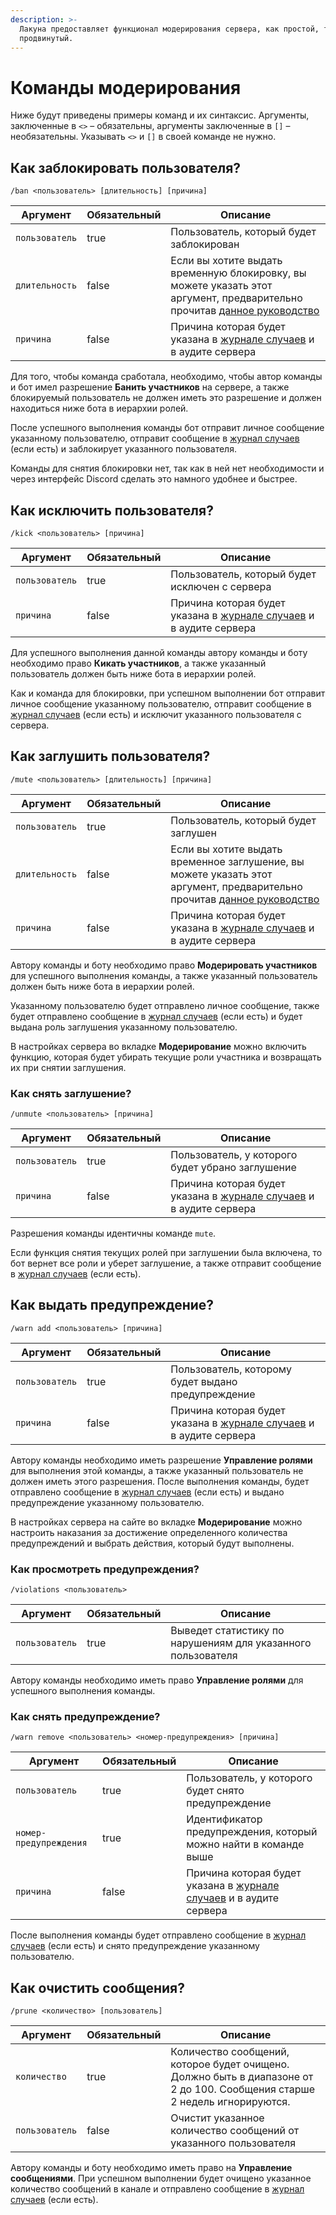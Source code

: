 ```yaml
---
description: >-
  Лакуна предоставляет функционал модерирования сервера, как простой, так и
  продвинутый.
---
```


# Команды модерирования

Ниже будут приведены примеры команд и их синтаксис. Аргументы, заключенные в `<>` – обязательны, аргументы заключенные в `[]` – необязательны. Указывать `<>` и `[]` в своей команде не нужно.

## Как заблокировать пользователя? <a href="#how-to-ban-user" id="how-to-ban-user"></a>

`/ban <пользователь> [длительность] [причина]`

<table><thead><tr><th>Аргумент</th><th data-type="checkbox">Обязательный</th><th>Описание</th></tr></thead><tbody><tr><td><code>пользователь</code></td><td>true</td><td>Пользователь, который будет заблокирован</td></tr><tr><td><code>длительность</code></td><td>false</td><td>Если вы хотите выдать временную блокировку, вы можете указать этот аргумент, предварительно прочитав <a href="../guides/duration-argument.md">данное руководство</a></td></tr><tr><td><code>причина</code></td><td>false</td><td>Причина которая будет указана в <a href="../moderation/moderation-log.md">журнале случаев</a> и в аудите сервера</td></tr></tbody></table>

Для того, чтобы команда сработала, необходимо, чтобы автор команды и бот имел разрешение **Банить участников** на сервере, а также блокируемый пользователь не должен иметь это разрешение и должен находиться ниже бота в иерархии ролей.

После успешного выполнения команды бот отправит личное сообщение указанному пользователю, отправит сообщение в [журнал случаев](../moderation/moderation-log.md) (если есть) и заблокирует указанного пользователя.

Команды для снятия блокировки нет, так как в ней нет необходимости и через интерфейс Discord сделать это намного удобнее и быстрее.

## Как исключить пользователя? <a href="#how-to-kick-user" id="how-to-kick-user"></a>

`/kick <пользователь> [причина]`

<table><thead><tr><th>Аргумент</th><th data-type="checkbox">Обязательный</th><th>Описание</th></tr></thead><tbody><tr><td><code>пользователь</code></td><td>true</td><td>Пользователь, который будет исключен с сервера</td></tr><tr><td><code>причина</code></td><td>false</td><td>Причина которая будет указана в <a href="../moderation/moderation-log.md">журнале случаев</a> и в аудите сервера</td></tr></tbody></table>

Для успешного выполнения данной команды автору команды и боту необходимо право **Кикать участников**, а также указанный пользователь должен быть ниже бота в иерархии ролей.

Как и команда для блокировки, при успешном выполнении бот отправит личное сообщение указанному пользователю, отправит сообщение в [журнал случаев](../moderation/moderation-log.md) (если есть) и исключит указанного пользователя с сервера.

## Как заглушить пользователя? <a href="#how-to-mute-user" id="how-to-mute-user"></a>

`/mute <пользователь> [длительность] [причина]`

<table><thead><tr><th>Аргумент</th><th data-type="checkbox">Обязательный</th><th>Описание</th></tr></thead><tbody><tr><td><code>пользователь</code></td><td>true</td><td>Пользователь, который будет заглушен</td></tr><tr><td><code>длительность</code></td><td>false</td><td>Если вы хотите выдать временное заглушение, вы можете указать этот аргумент, предварительно прочитав <a href="../guides/duration-argument.md">данное руководство</a></td></tr><tr><td><code>причина</code></td><td>false</td><td>Причина которая будет указана в <a href="../moderation/moderation-log.md">журнале случаев</a> и в аудите сервера</td></tr></tbody></table>

Автору команды и боту необходимо право **Модерировать участников** для успешного выполнения команды, а также указанный пользователь должен быть ниже бота в иерархии ролей.

Указанному пользователю будет отправлено личное сообщение, также будет отправлено сообщение в [журнал случаев](../moderation/moderation-log.md) (если есть) и будет выдана роль заглушения указанному пользователю.

В настройках сервера во вкладке **Модерирование** можно включить функцию, которая будет убирать текущие роли участника и возвращать их при снятии заглушения.

### Как снять заглушение? <a href="#how-to-unmute-user" id="how-to-unmute-user"></a>

`/unmute <пользователь> [причина]`

<table><thead><tr><th>Аргумент</th><th data-type="checkbox">Обязательный</th><th>Описание</th></tr></thead><tbody><tr><td><code>пользователь</code></td><td>true</td><td>Пользователь, у которого будет убрано заглушение </td></tr><tr><td><code>причина</code></td><td>false</td><td>Причина которая будет указана в <a href="../moderation/moderation-log.md">журнале случаев</a> и в аудите сервера</td></tr></tbody></table>

Разрешения команды идентичны команде `mute`.

Если функция снятия текущих ролей при заглушении была включена, то бот вернет все роли и уберет заглушение, а также отправит сообщение в [журнал случаев](../moderation/moderation-log.md) (если есть).

## Как выдать предупреждение? <a href="#how-to-warn" id="how-to-warn"></a>

`/warn add <пользователь> [причина]`

<table><thead><tr><th>Аргумент</th><th data-type="checkbox">Обязательный</th><th>Описание</th></tr></thead><tbody><tr><td><code>пользователь</code></td><td>true</td><td>Пользователь, которому будет выдано предупреждение</td></tr><tr><td><code>причина</code></td><td>false</td><td>Причина которая будет указана в <a href="../moderation/moderation-log.md">журнале случаев</a> и в аудите сервера</td></tr></tbody></table>

Автору команды необходимо иметь разрешение **Управление ролями** для выполнения этой команды, а также указанный пользователь не должен иметь этого разрешения. После выполнения команды, будет отправлено сообщение в [журнал случаев](../moderation/moderation-log.md) (если есть) и выдано предупреждение указанному пользователю.

В настройках сервера на сайте во вкладке **Модерирование** можно настроить наказания за достижение определенного количества предупреждений и выбрать действия, который будут выполнены.

### Как просмотреть предупреждения? <a href="#how-to-see-warns" id="how-to-see-warns"></a>

`/violations <пользователь>`

<table><thead><tr><th>Аргумент</th><th data-type="checkbox">Обязательный</th><th>Описание</th></tr></thead><tbody><tr><td><code>пользователь</code></td><td>true</td><td>Выведет статистику по нарушениям для указанного пользователя</td></tr></tbody></table>

Автору команды необходимо иметь право **Управление ролями** для успешного выполнения команды.

### Как снять предупреждение? <a href="#how-to-remove-warn" id="how-to-remove-warn"></a>

`/warn remove <пользователь> <номер-предупреждения> [причина]`

<table><thead><tr><th>Аргумент</th><th data-type="checkbox">Обязательный</th><th>Описание</th></tr></thead><tbody><tr><td><code>пользователь</code></td><td>true</td><td>Пользователь, у которого будет снято предупреждение</td></tr><tr><td><code>номер-предупреждения</code></td><td>true</td><td>Идентификатор предупреждения, который можно найти в команде выше</td></tr><tr><td><code>причина</code></td><td>false</td><td>Причина которая будет указана в <a href="../moderation/moderation-log.md">журнале случаев</a> и в аудите сервера</td></tr></tbody></table>

После выполнения команды будет отправлено сообщение в [журнал случаев](../moderation/moderation-log.md) (если есть) и снято предупреждение указанному пользователю.

## Как очистить сообщения? <a href="#how-to-prune-messages" id="how-to-prune-messages"></a>

`/prune <количество> [пользователь]`

<table><thead><tr><th>Аргумент</th><th data-type="checkbox">Обязательный</th><th>Описание</th></tr></thead><tbody><tr><td><code>количество</code></td><td>true</td><td>Количество сообщений, которое будет очищено. Должно быть в диапазоне от 2 до 100. Сообщения старше 2 недель игнорируются.</td></tr><tr><td><code>пользователь</code></td><td>false</td><td>Очистит указанное количество сообщений от указанного пользователя</td></tr></tbody></table>

Автору команды и боту необходимо иметь право на **Управление сообщениями**. При успешном выполнении будет очищено указанное количество сообщений в канале и отправлено сообщение в [журнал случаев](../moderation/moderation-log.md) (если есть).
